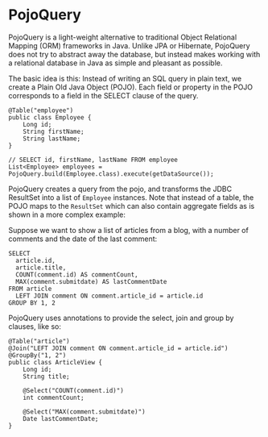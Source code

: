 PojoQuery
=========

PojoQuery is a light-weight alternative to traditional Object Relational Mapping (ORM) frameworks in Java.
Unlike JPA or Hibernate, PojoQuery does not try to abstract away the database, but instead makes working with a relational database in Java as simple and pleasant as possible.

The basic idea is this: Instead of writing an SQL query in plain text, we create a Plain Old Java Object (POJO).
Each field or property in the POJO corresponds to a field in the SELECT clause of the query.

	@Table("employee")
	public class Employee {
		Long id;
		String firstName;
		String lastName;
	}

	// SELECT id, firstName, lastName FROM employee
	List<Employee> employees = PojoQuery.build(Employee.class).execute(getDataSource());

PojoQuery creates a query from the pojo, and transforms the JDBC ResultSet into a list of `Employee` instances.
Note that instead of a table, the POJO maps to the `ResultSet` which can also contain aggregate fields as is shown in a
more complex example:

Suppose we want to show a list of articles from a blog, with a number of comments and the date of the last comment:

	SELECT 
	  article.id, 
	  article.title, 
	  COUNT(comment.id) AS commentCount, 
	  MAX(comment.submitdate) AS lastCommentDate 
	FROM article
	  LEFT JOIN comment ON comment.article_id = article.id
	GROUP BY 1, 2

PojoQuery uses annotations to provide the select, join and group by clauses, like so:

	@Table("article")
	@Join("LEFT JOIN comment ON comment.article_id = article.id")
	@GroupBy("1, 2")
	public class ArticleView {
		Long id;
		String title;
		
		@Select("COUNT(comment.id)")
		int commentCount;
		
		@Select("MAX(comment.submitdate)")
		Date lastCommentDate;
	}

